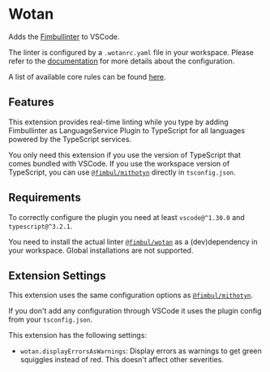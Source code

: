 # Wotan

Adds the [Fimbullinter](https://github.com/fimbullinter/wotan) to VSCode.

The linter is configured by a `.wotanrc.yaml` file in your workspace. Please refer to the [documentation](https://github.com/fimbullinter/wotan/blob/master/packages/wotan/README.md#configuration) for more details about the configuration.

A list of available core rules can be found [here](https://github.com/fimbullinter/wotan/blob/master/packages/mimir/README.md#rules).

## Features

This extension provides real-time linting while you type by adding Fimbullinter as LanguageService Plugin to TypeScript for all languages powered by the TypeScript services.

You only need this extension if you use the version of TypeScript that comes bundled with VSCode. If you use the workspace version of TypeScript, you can use [`@fimbul/mithotyn`](https://github.com/fimbullinter/wotan/blob/master/packages/mithotyn/README.md) directly in `tsconfig.json`.

## Requirements

To correctly configure the plugin you need at least `vscode@^1.30.0` and `typescript@^3.2.1`.

You need to install the actual linter [`@fimbul/wotan`](https://github.com/fimbullinter/wotan/blob/master/packages/wotan/README.md) as a (dev)dependency in your workspace. Global installations are not supported.

## Extension Settings

This extension uses the same configuration options as [`@fimbul/mithotyn`](https://github.com/fimbullinter/wotan/blob/master/packages/mithotyn/README.md#configuration-options).

If you don't add any configuration through VSCode it uses the plugin config from your `tsconfig.json`.

This extension has the following settings:

* `wotan.displayErrorsAsWarnings`: Display errors as warnings to get green squiggles instead of red. This doesn't affect other severities.
